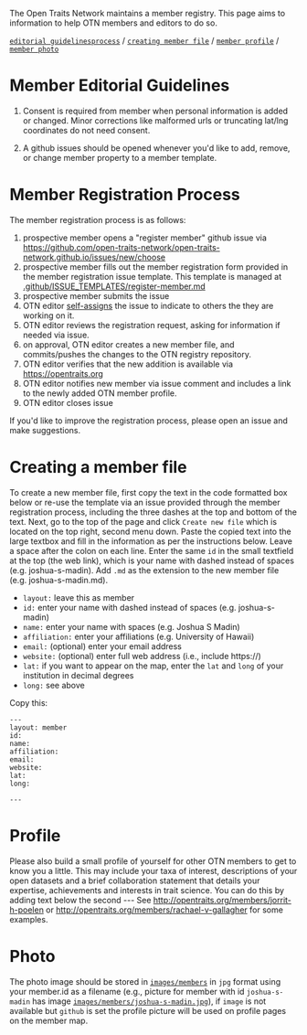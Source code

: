 The Open Traits Network maintains a member registry. This page aims to information to help OTN members and editors to do so.

[`editorial guidelines`](#member-editorial-guidelines)[`process`](#member-registration-process) / [`creating member file`](#creating-a-member-file) / [`member profile`](#profile) / [`member photo`](#photo) 

# Member Editorial Guidelines

1. Consent is required from member when personal information is added or changed. Minor corrections like malformed urls or truncating lat/lng coordinates do not need consent.

2. A github issues should be opened whenever you'd like to add, remove, or change member property to a member template.  

# Member Registration Process

The member registration process is as follows:

1. prospective member opens a "register member" github issue via https://github.com/open-traits-network/open-traits-network.github.io/issues/new/choose
2. prospective member fills out the member registration form provided in the member registration issue template. This template is managed at [.github/ISSUE_TEMPLATES/register-member.md](../../../tree/master/.github/ISSUE_TEMPLATE/register-member.md) 
3. prospective member submits the issue
4. OTN editor [self-assigns](https://help.github.com/en/github/managing-your-work-on-github/assigning-issues-and-pull-requests-to-other-github-users) the issue to indicate to others the they are working on it.
5. OTN editor reviews the registration request, asking for information if needed via issue.
6. on approval, OTN editor creates a new member file, and commits/pushes the changes to the OTN registry repository.
7. OTN editor verifies that the new addition is available via https://opentraits.org
8. OTN editor notifies new member via issue comment and includes a link to the newly added OTN member profile.
9. OTN editor closes issue

If you'd like to improve the registration process, please open an issue and make suggestions. 

# Creating a member file

To create a new member file, first copy the text in the code formatted box below or re-use the template via an issue provided through the member registration process, including the three dashes at the top and bottom of the text. Next, go to the top of the page and click `Create new file` which is located on the top right, second menu down. Paste the copied text into the large textbox and fill in the information as per the instructions below. Leave a space after the colon on each line. Enter the same `id` in the small textfield at the top (the web link), which is your name with dashed instead of spaces (e.g. joshua-s-madin). Add `.md` as the extension to the new member file (e.g. joshua-s-madin.md). 

- `layout:` leave this as member
- `id:` enter your name with dashed instead of spaces (e.g. joshua-s-madin)
- `name:` enter your name with spaces (e.g. Joshua S Madin)
- `affiliation:` enter your affiliations (e.g. University of Hawaii)
- `email:` (optional) enter your email address
- `website:` (optional) enter full web address (i.e., include https://)
- `lat:` if you want to appear on the map, enter the `lat` and `long` of your institution in decimal degrees
- `long:` see above

Copy this:

```
---
layout: member
id: 
name: 
affiliation: 
email: 
website: 
lat: 
long: 

---
```
# Profile
Please also build a small profile of yourself for other OTN members to get to know you a little. This may include your taxa of interest, descriptions of your open datasets and a brief collaboration statement that details your expertise, achievements and interests in trait science. You can do this by adding text below the second --- 
See http://opentraits.org/members/jorrit-h-poelen or http://opentraits.org/members/rachael-v-gallagher for some examples. 

# Photo
The photo image should be stored in [`images/members`](images/members) in ```jpg``` format using your member.id as a filename (e.g., picture for member with id ```joshua-s-madin``` has image [`images/members/joshua-s-madin.jpg`](images/members/joshua-s-madin.jpg)), if `image` is not available but `github` is set the profile picture will be used on profile pages on the member map.


